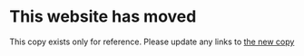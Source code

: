 # This website has moved

This copy exists only for reference. Please update any links to [the new copy](https://friendly-telegram.gitlab.io)
